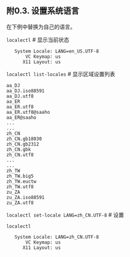 ## 附0.3. 设置系统语言

在下例中替换为自己的语言。

`localectl` # 显示当前状态

```
   System Locale: LANG=en_US.UTF-8
       VC Keymap: us
      X11 Layout: us
```

`localectl list-locales` # 显示区域设置列表

```
aa_DJ
aa_DJ.iso88591
aa_DJ.utf8
aa_ER
aa_ER.utf8
aa_ER.utf8@saaho
aa_ER@saaho
...
...
zh_CN
zh_CN.gb18030
zh_CN.gb2312
zh_CN.gbk
zh_CN.utf8
...
...
zh_TW
zh_TW.big5
zh_TW.euctw
zh_TW.utf8
zu_ZA
zu_ZA.iso88591
zu_ZA.utf8
```

`localectl set-locale LANG=zh_CN.UTF-8` # 设置

`localectl`

```
   System Locale: LANG=zh_CN.UTF-8
       VC Keymap: us
      X11 Layout: us
```
